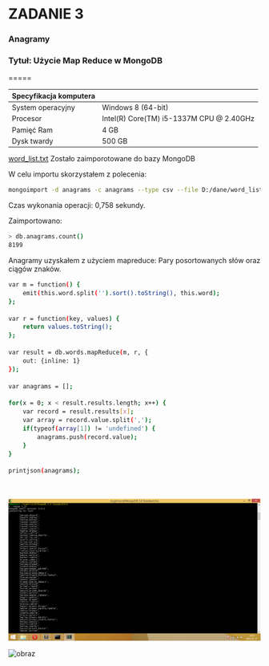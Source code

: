 ZADANIE 3
=====

### Anagramy
### Tytuł: Użycie Map Reduce w MongoDB

=====


|Specyfikacja komputera |                                         |
|-----------------------|-----------------------------------------|
| System operacyjny     | Windows 8 (64-bit)             |
| Procesor              | Intel(R) Core(TM) i5-1337M CPU @ 2.40GHz|
| Pamięć Ram            | 4 GB                                    |
| Dysk twardy           | 500 GB                               |


[word_list.txt](http://wbzyl.inf.ug.edu.pl/nosql/doc/data/word_list.txt) 
Zostało zaimporotowane do bazy MongoDB

W celu importu skorzystałem z polecenia:
```sh
mongoimport -d anagrams -c anagrams --type csv --file D:/dane/word_list.txt -f "words"
```

Czas wykonania operacji: 0,758 sekundy.

Zaimportowano:
```sh
> db.anagrams.count()
8199
```
Anagramy uzyskałem z użyciem mapreduce:
Pary posortowanych słów oraz ciągów znaków. 
```sh
var m = function() {
    emit(this.word.split('').sort().toString(), this.word);
};

var r = function(key, values) {
    return values.toString();
};

var result = db.words.mapReduce(m, r, {
    out: {inline: 1}
});

var anagrams = [];

for(x = 0; x < result.results.length; x++) {
    var record = result.results[x];
    var array = record.value.split(',');
    if(typeof(array[1]) != 'undefined') {
        anagrams.push(record.value);
    }
}

printjson(anagrams);




```
![1](anag.png)



![obraz](http://thewindowsclub.thewindowsclubco.netdna-cdn.com/wp-content/uploads/2011/11/SQL-600x309.png?75a050)
